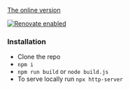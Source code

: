 [The online version](https://dgrammatiko.github.io/on-a-diet/)

[![Renovate enabled](https://img.shields.io/badge/renovate-enabled-brightgreen.svg)](https://renovatebot.com/)

### Installation


- Clone the repo
- `npm i`
- `npm run build` or `node build.js`
- To serve locally run `npx http-server`

